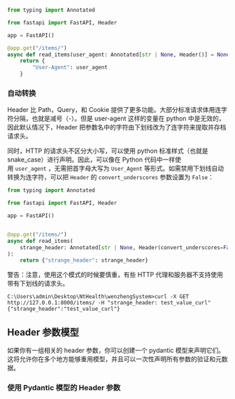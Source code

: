 ```python
from typing import Annotated 

from fastapi import FastAPI, Header 

app = FastAPI()

@app.get("/items/")
async def read_items(user_agent: Annotated[str | None, Header()] = None):
    return {
        "User-Agent": user_agent
    }
```

### 自动转换

Header 比 Path，Query，和 Cookie 提供了更多功能。大部分标准请求体用连字符分隔，也就是减号（-）。但是 user-agent 这样的变量在 python 中是无效的，因此默认情况下，Header 把参数名中的字符由下划线改为了连字符来提取并存档请求头。

同时，HTTP 的请求头不区分大小写，可以使用 python 标准样式（也就是 snake_case）进行声明。因此，可以像在 Python 代码中一样使用 `user_agent` ，无需把首字母大写为 `User_Agent` 等形式。如需禁用下划线自动转换为连字符，可以把 `Header` 的 `convert_underscores` 参数设置为 `False`：

```python
from typing import Annotated

from fastapi import FastAPI, Header

app = FastAPI()


@app.get("/items/")
async def read_items(
    strange_header: Annotated[str | None, Header(convert_underscores=False)] = None,
):
    return {"strange_header": strange_header}
```

警告：注意，使用这个模式的时候要慎重，有些 HTTP 代理和服务器不支持使用带有下划线的请求头。

```
C:\Users\admin\Desktop\NtHealth\wenzhengSystem>curl -X GET http://127.0.0.1:8000/items/ -H "strange_header: test_value_curl"
{"strange_header":"test_value_curl"}
```

## Header 参数模型

如果你有一组相关的 header 参数，你可以创建一个 pydantic 模型来声明它们。这将允许你在多个地方能够重用模型，并且可以一次性声明所有参数的验证和元数据。

### 使用 Pydantic 模型的 Header 参数

```python

```